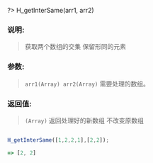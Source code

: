 ?> H_getInterSame(arr1, arr2)
### 说明: 
> 获取两个数组的交集  保留形同的元素
### 参数: 
> `arr1(Array) arr2(Array)` 需要处理的数组。
### 返回值: 
> `(Array)` 返回处理好的新数组 不改变原数组
 ```js

 H_getInterSame([1,2,2,1],[2,2]);

 => [2, 2]
 
```